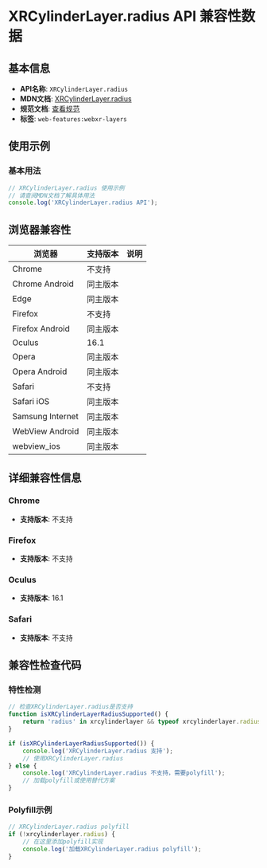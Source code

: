 # XRCylinderLayer.radius API 兼容性数据

## 基本信息

- **API名称**: `XRCylinderLayer.radius`
- **MDN文档**: [XRCylinderLayer.radius](https://developer.mozilla.org/docs/Web/API/XRCylinderLayer/radius)
- **规范文档**: [查看规范](https://immersive-web.github.io/layers/#dom-xrcylinderlayer-radius)
- **标签**: `web-features:webxr-layers`

## 使用示例

### 基本用法

```javascript
// XRCylinderLayer.radius 使用示例
// 请查阅MDN文档了解具体用法
console.log('XRCylinderLayer.radius API');
```

## 浏览器兼容性

| 浏览器 | 支持版本 | 说明 |
|--------|----------|------|
| Chrome | 不支持 |  |
| Chrome Android | 同主版本 |  |
| Edge | 同主版本 |  |
| Firefox | 不支持 |  |
| Firefox Android | 同主版本 |  |
| Oculus | 16.1 |  |
| Opera | 同主版本 |  |
| Opera Android | 同主版本 |  |
| Safari | 不支持 |  |
| Safari iOS | 同主版本 |  |
| Samsung Internet | 同主版本 |  |
| WebView Android | 同主版本 |  |
| webview_ios | 同主版本 |  |

## 详细兼容性信息

### Chrome

- **支持版本**: 不支持

### Firefox

- **支持版本**: 不支持

### Oculus

- **支持版本**: 16.1

### Safari

- **支持版本**: 不支持

## 兼容性检查代码

### 特性检测

```javascript
// 检查XRCylinderLayer.radius是否支持
function isXRCylinderLayerRadiusSupported() {
    return 'radius' in xrcylinderlayer && typeof xrcylinderlayer.radius === 'function';
}

if (isXRCylinderLayerRadiusSupported()) {
    console.log('XRCylinderLayer.radius 支持');
    // 使用XRCylinderLayer.radius
} else {
    console.log('XRCylinderLayer.radius 不支持，需要polyfill');
    // 加载polyfill或使用替代方案
}
```

### Polyfill示例

```javascript
// XRCylinderLayer.radius polyfill
if (!xrcylinderlayer.radius) {
    // 在这里添加polyfill实现
    console.log('加载XRCylinderLayer.radius polyfill');
}
```

